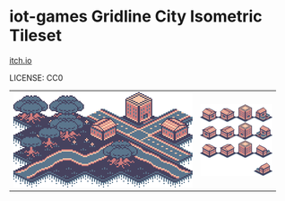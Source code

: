 iot-games Gridline City Isometric Tileset
===

[itch.io](https://iot-games.itch.io/gridline-city)

LICENSE: CC0

| | |
|---|---|
| ![example](example/WBoSTb.png) | ![tile set](gridline-v0.2/gridline-buildings.png) |
